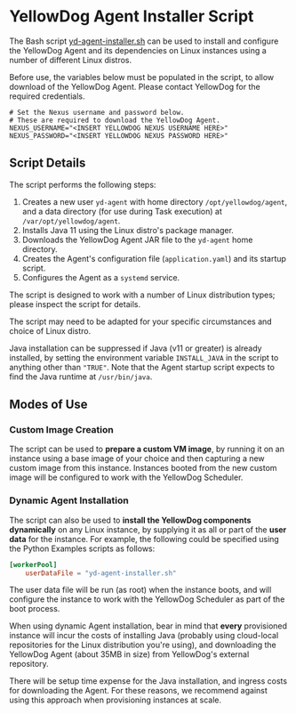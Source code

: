 # YellowDog Agent Installer Script

The Bash script [yd-agent-installer.sh](yd-agent-installer.sh) can be used to install and configure the YellowDog Agent and its dependencies on Linux instances using a number of different Linux distros.

Before use, the variables below must be populated in the script, to allow download of the YellowDog Agent. Please contact YellowDog for the required credentials.

```shell
# Set the Nexus username and password below.
# These are required to download the YellowDog Agent.
NEXUS_USERNAME="<INSERT YELLOWDOG NEXUS USERNAME HERE>"
NEXUS_PASSWORD="<INSERT YELLOWDOG NEXUS PASSWORD HERE>"
```

## Script Details

The script performs the following steps:

1. Creates a new user `yd-agent` with home directory `/opt/yellowdog/agent`, and a data directory (for use during Task execution) at `/var/opt/yellowdog/agent`.
2. Installs Java 11 using the Linux distro's package manager.
3. Downloads the YellowDog Agent JAR file to the `yd-agent` home directory.
4. Creates the Agent's configuration file (`application.yaml`) and its startup script.
5. Configures the Agent as a `systemd` service.

The script is designed to work with a number of Linux distribution types; please inspect the script for details.

The script may need to be adapted for your specific circumstances and choice of Linux distro.

Java installation can be suppressed if Java (v11 or greater) is already installed, by setting the environment variable `INSTALL_JAVA` in the script to anything other than `"TRUE"`. Note that the Agent startup script expects to find the Java runtime at `/usr/bin/java`.

## Modes of Use

### Custom Image Creation

The script can be used to **prepare a custom VM image**, by running it on an instance using a base image of your choice and then capturing a new custom image from this instance. Instances booted from the new custom image will be configured to work with the YellowDog Scheduler.

### Dynamic Agent Installation

The script can also be used to **install the YellowDog components dynamically** on any Linux instance, by supplying it as all or part of the **user data** for the instance. For example, the following could be specified using the Python Examples scripts as follows:

```toml
[workerPool]
    userDataFile = "yd-agent-installer.sh"
```

The user data file will be run (as root) when the instance boots, and will configure the instance to work with the YellowDog Scheduler as part of the boot process.

When using dynamic Agent installation, bear in mind that **every** provisioned instance will incur the costs of installing Java (probably using cloud-local repositories for the Linux distribution you're using), and downloading the YellowDog Agent (about 35MB in size) from YellowDog's external repository.

There will be setup time expense for the Java installation, and ingress costs for downloading the Agent. For these reasons, we recommend against using this approach when provisioning instances at scale.
